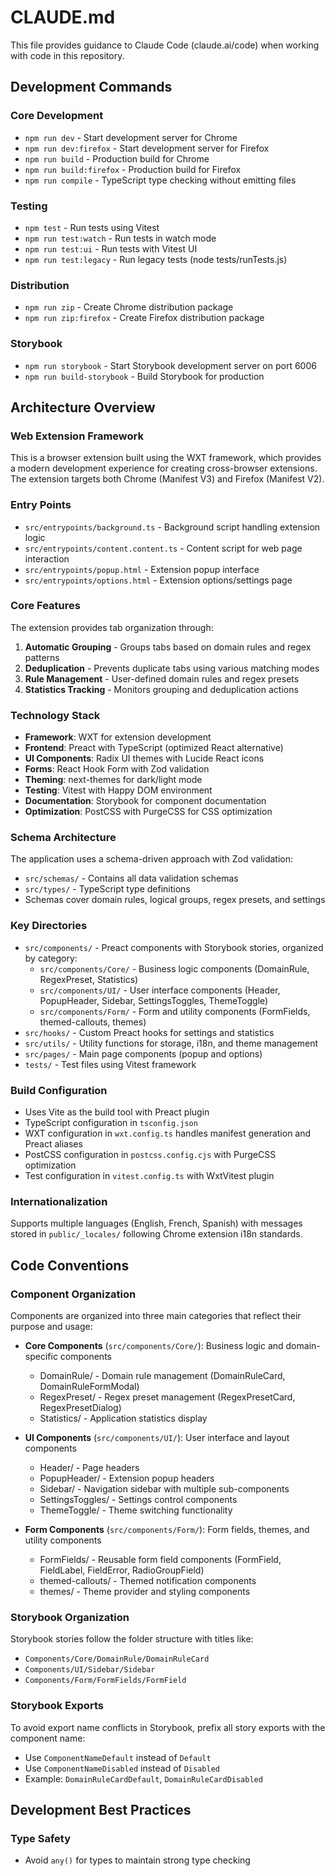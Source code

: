 # CLAUDE.md

This file provides guidance to Claude Code (claude.ai/code) when working with code in this repository.

## Development Commands

### Core Development
- `npm run dev` - Start development server for Chrome
- `npm run dev:firefox` - Start development server for Firefox
- `npm run build` - Production build for Chrome
- `npm run build:firefox` - Production build for Firefox
- `npm run compile` - TypeScript type checking without emitting files

### Testing
- `npm test` - Run tests using Vitest
- `npm run test:watch` - Run tests in watch mode
- `npm run test:ui` - Run tests with Vitest UI
- `npm run test:legacy` - Run legacy tests (node tests/runTests.js)

### Distribution
- `npm run zip` - Create Chrome distribution package
- `npm run zip:firefox` - Create Firefox distribution package

### Storybook
- `npm run storybook` - Start Storybook development server on port 6006
- `npm run build-storybook` - Build Storybook for production

## Architecture Overview

### Web Extension Framework
This is a browser extension built using the WXT framework, which provides a modern development experience for creating cross-browser extensions. The extension targets both Chrome (Manifest V3) and Firefox (Manifest V2).

### Entry Points
- `src/entrypoints/background.ts` - Background script handling extension logic
- `src/entrypoints/content.content.ts` - Content script for web page interaction
- `src/entrypoints/popup.html` - Extension popup interface
- `src/entrypoints/options.html` - Extension options/settings page

### Core Features
The extension provides tab organization through:
1. **Automatic Grouping** - Groups tabs based on domain rules and regex patterns
2. **Deduplication** - Prevents duplicate tabs using various matching modes
3. **Rule Management** - User-defined domain rules and regex presets
4. **Statistics Tracking** - Monitors grouping and deduplication actions

### Technology Stack
- **Framework**: WXT for extension development
- **Frontend**: Preact with TypeScript (optimized React alternative)
- **UI Components**: Radix UI themes with Lucide React icons
- **Forms**: React Hook Form with Zod validation
- **Theming**: next-themes for dark/light mode
- **Testing**: Vitest with Happy DOM environment
- **Documentation**: Storybook for component documentation
- **Optimization**: PostCSS with PurgeCSS for CSS optimization

### Schema Architecture
The application uses a schema-driven approach with Zod validation:
- `src/schemas/` - Contains all data validation schemas
- `src/types/` - TypeScript type definitions
- Schemas cover domain rules, logical groups, regex presets, and settings

### Key Directories
- `src/components/` - Preact components with Storybook stories, organized by category:
  - `src/components/Core/` - Business logic components (DomainRule, RegexPreset, Statistics)
  - `src/components/UI/` - User interface components (Header, PopupHeader, Sidebar, SettingsToggles, ThemeToggle)
  - `src/components/Form/` - Form and utility components (FormFields, themed-callouts, themes)
- `src/hooks/` - Custom Preact hooks for settings and statistics
- `src/utils/` - Utility functions for storage, i18n, and theme management
- `src/pages/` - Main page components (popup and options)
- `tests/` - Test files using Vitest framework

### Build Configuration
- Uses Vite as the build tool with Preact plugin
- TypeScript configuration in `tsconfig.json`
- WXT configuration in `wxt.config.ts` handles manifest generation and Preact aliases
- PostCSS configuration in `postcss.config.cjs` with PurgeCSS optimization
- Test configuration in `vitest.config.ts` with WxtVitest plugin

### Internationalization
Supports multiple languages (English, French, Spanish) with messages stored in `public/_locales/` following Chrome extension i18n standards.

## Code Conventions

### Component Organization
Components are organized into three main categories that reflect their purpose and usage:

- **Core Components** (`src/components/Core/`): Business logic and domain-specific components
  - DomainRule/ - Domain rule management (DomainRuleCard, DomainRuleFormModal)
  - RegexPreset/ - Regex preset management (RegexPresetCard, RegexPresetDialog)
  - Statistics/ - Application statistics display

- **UI Components** (`src/components/UI/`): User interface and layout components
  - Header/ - Page headers
  - PopupHeader/ - Extension popup headers
  - Sidebar/ - Navigation sidebar with multiple sub-components
  - SettingsToggles/ - Settings control components
  - ThemeToggle/ - Theme switching functionality

- **Form Components** (`src/components/Form/`): Form fields, themes, and utility components
  - FormFields/ - Reusable form field components (FormField, FieldLabel, FieldError, RadioGroupField)
  - themed-callouts/ - Themed notification components
  - themes/ - Theme provider and styling components

### Storybook Organization
Storybook stories follow the folder structure with titles like:
- `Components/Core/DomainRule/DomainRuleCard`
- `Components/UI/Sidebar/Sidebar`
- `Components/Form/FormFields/FormField`

### Storybook Exports
To avoid export name conflicts in Storybook, prefix all story exports with the component name:
- Use `ComponentNameDefault` instead of `Default`
- Use `ComponentNameDisabled` instead of `Disabled`
- Example: `DomainRuleCardDefault`, `DomainRuleCardDisabled`

## Development Best Practices

### Type Safety
- Avoid `any()` for types to maintain strong type checking